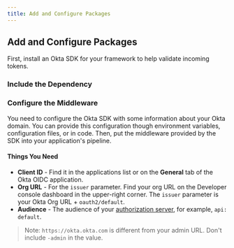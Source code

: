 ```yaml
---
title: Add and Configure Packages
---
```

## Add and Configure Packages

First, install an Okta SDK for your framework to help validate incoming tokens.

### Include the Dependency

<StackSelector snippet="independ"/>

### Configure the Middleware

You need to configure the Okta SDK with some information about your Okta domain. You can provide this configuration though environment variables, configuration files, or in code. Then, put the middleware provided by the SDK into your application's pipeline.

#### Things You Need

* **Client ID** - Find it in the applications list or on the **General** tab of the Okta OIDC application.
* **Org URL** - For the `issuer` parameter. Find your org URL on the Developer console dashboard in the upper-right corner. The `issuer` parameter is your Okta Org URL + `oauth2/default`.
* **Audience** - The audience of your [authorization server](https://developer.okta.com/authentication-guide/implementing-authentication/set-up-authz-server/), for example, `api: default`.

> Note: `https://okta.okta.com` is different from your admin URL. Don't include `-admin` in the value.

<StackSelector snippet="configmid"/>

<NextSectionLink/>
